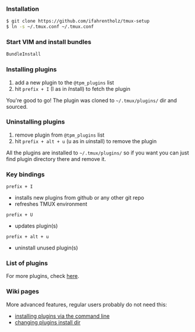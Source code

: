  ### Installation

```bash
$ git clone https://github.com/ifahrentholz/tmux-setup
$ ln -s ~/.tmux.conf ~/.tmux.conf
```

### Start VIM and install bundles 
```bash
BundleInstall
```

### Installing plugins

1. add a new plugin to the `@tpm_plugins` list
2. hit `prefix + I` (I as in *I*nstall) to fetch the plugin

You're good to go! The plugin was cloned to `~/.tmux/plugins/` dir and sourced.


### Uninstalling plugins

1. remove plugin from `@tpm_plugins` list
2. hit `prefix + alt + u` (u as in *u*install) to remove the plugin

All the plugins are installed to `~/.tmux/plugins/` so if you want you can just
find plugin directory there and remove it.


### Key bindings

`prefix + I`
- installs new plugins from github or any other git repo
- refreshes TMUX environment

`prefix + U`
- updates plugin(s)

`prefix + alt + u`
- uninstall unused plugin(s)


### List of plugins

For more plugins, check [here](https://github.com/tmux-plugins).


### Wiki pages

More advanced features, regular users probably do not need this:

- [installing plugins via the command line](https://github.com/tmux-plugins/tpm/wiki/Installing-plugins-via-the-command-line-only)
- [changing plugins install dir](https://github.com/tmux-plugins/tpm/wiki/Changing-plugins-install-dir)

